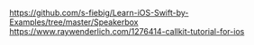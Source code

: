 https://github.com/s-fiebig/Learn-iOS-Swift-by-Examples/tree/master/Speakerbox
https://www.raywenderlich.com/1276414-callkit-tutorial-for-ios
